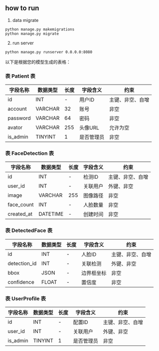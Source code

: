

## how to run

1. data migrate
```
python manage.py makemigrations
python manage.py migrate
```
2. run server
```
python manage.py runserver 0.0.0.0:8080
```


以下是根据您的模型生成的表格：

### 表 Patient 表

| 字段名称 | 数据类型 | 长度 | 字段含义 | 约束 |
|---------|---------|-----|---------|-----|
| id | INT | - | 用户ID | 主键、非空、自增 |
| account | VARCHAR | 32 | 账号 | 非空 |
| password | VARCHAR | 64 | 密码 | 非空 |
| avator | VARCHAR | 255 | 头像URL | 允许为空 |
| is_admin | TINYINT | 1 | 是否管理员 | 非空 |

### 表 FaceDetection 表

| 字段名称 | 数据类型 | 长度 | 字段含义 | 约束 |
|---------|---------|-----|---------|-----|
| id | INT | - | 检测ID | 主键、非空、自增 |
| user_id | INT | - | 关联用户 | 外键、非空 |
| image | VARCHAR | 255 | 图像路径 | 非空 |
| face_count | INT | - | 人脸数量 | 非空 |
| created_at | DATETIME | - | 创建时间 | 非空 |

### 表 DetectedFace 表

| 字段名称 | 数据类型 | 长度 | 字段含义 | 约束 |
|---------|---------|-----|---------|-----|
| id | INT | - | 人脸ID | 主键、非空、自增 |
| detection_id | INT | - | 关联检测 | 外键、非空 |
| bbox | JSON | - | 边界框坐标 | 非空 |
| confidence | FLOAT | - | 置信度 | 非空 |

### 表 UserProfile 表

| 字段名称 | 数据类型 | 长度 | 字段含义 | 约束 |
|---------|---------|-----|---------|-----|
| id | INT | - | 配置ID | 主键、非空、自增 |
| user_id | INT | - | 关联用户 | 外键、非空 |
| is_admin | TINYINT | 1 | 是否管理员 | 非空 |

